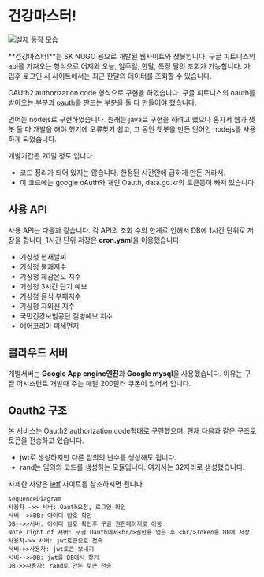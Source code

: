 # 건강마스터!

[![실제 동작 모습](http://img.youtube.com/vi/40DJOA-HVtg/0.jpg)](https://www.youtube.com/watch?v=40DJOA-HVtg)

**건강마스터!**는 SK NUGU 용으로 개발된 웹사이트와 챗봇입니다. 구글 피트니스의 api를 가져오는 형식으로 어제와 오늘, 일주일, 한달, 특정 달의 조회가 가능합니다. 가입후 로그인 시 사이트에서는 최근 한달의 데이터를 조회할 수 있습니다.

OAUth2 authorization code 형식으로 구현을 하였습니다. 구글 피트니스의 oauth를 받아오는 부분과 oauth를 만드는 부분을 둘 다 만들어야 했습니다.

언어는 nodejs로 구현하였습니다. 원래는 java로 구현을 하려고 했으나 혼자서 웹과 챗봇 둘 다 개발을 해야 했기에 오류찾기 쉽고, 그 동안 챗봇을 만든 언어인 nodejs를 사용하게 되었습니다.

개발기간은 20일 정도 입니다.

* 코드 정리가 되어 있지는 않습니다. 한정된 시간안에 급하게 만든 거라서.
* 이 코드에는 google oAuth와 개인 Oauth, data.go.kr의 토큰등이 빠져 있습니다.

## 사용 API

사용 API는 다음과 같습니다. 각 API의 조회 수의 한계로 인해서 DB에 1시간 단위로 저장을 합니다. 1시간 단위 저장은 **cron.yaml**을 이용했습니다.

* 기상청 현재날씨
* 기상청 불쾌지수
* 기상청 체감온도 지수
* 기상청 3시간 단기 예보
* 기상청 음식 부패지수
* 기상청 자외선 지수
* 국민건강보험공단 질병예보 지수
* 에어코리아 미세먼지

## 클라우드 서버

개발서버는 **Google App engine엔진**과 **Google mysql**을 사용했습니다. 이유는 구글 어시스턴트 개발때 주는 매달 200달러 쿠폰이 있어서 입니다.


## Oauth2 구조

본 서비스는  Oauth2 authorization code형태로 구현했으며, 현재 다음과 같은 구조로 토큰을 전송하고 있습니다.

* jwt로 생성하지만 다른 임의의 난수를 생성해도 됩니다.
* rand는 임의의 코드를 생성하는 모듈입니다. 여기서는 32자리로 생성했습니다.

자세한 사항은 [ietf](https://tools.ietf.org/html/rfc6749#section-4.1.1) 사이트를 참조하시면 됩니다.

```mermaid
sequenceDiagram
사용자 ->> 서버: Oauth요청, 로그인 확인
서버-->>DB: 아이디 암호 확인
DB-->>서버: 아이디 암호 확인후 구글 권한페이지로 이동
Note right of 서버: 구글 Oauth에서<br/>권한을 얻은 후 <br/>Token을 DB에 저장
사용자->> 서버: jwt토큰으로 접속
서버->>사용자: jwt토큰 보내기
서버-->>DB: jwt를 DB에서 찾기
DB->>사용자: rand로 만든 토큰 전송

```
